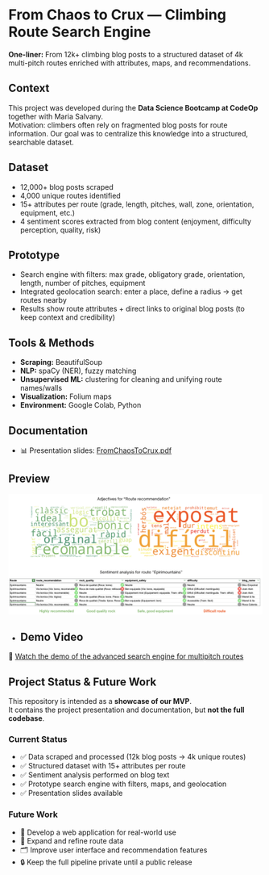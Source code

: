 # From Chaos to Crux — Climbing Route Search Engine

**One-liner:** From 12k+ climbing blog posts to a structured dataset of 4k multi-pitch routes enriched with attributes, maps, and recommendations.

## Context
This project was developed during the **Data Science Bootcamp at CodeOp** together with Maria Salvany.  
Motivation: climbers often rely on fragmented blog posts for route information. Our goal was to centralize this knowledge into a structured, searchable dataset.

## Dataset
- 12,000+ blog posts scraped  
- 4,000 unique routes identified  
- 15+ attributes per route (grade, length, pitches, wall, zone, orientation, equipment, etc.)  
- 4 sentiment scores extracted from blog content (enjoyment, difficulty perception, quality, risk)

## Prototype
- Search engine with filters: max grade, obligatory grade, orientation, length, number of pitches, equipment  
- Integrated geolocation search: enter a place, define a radius → get routes nearby  
- Results show route attributes + direct links to original blog posts (to keep context and credibility)

## Tools & Methods
- **Scraping:** BeautifulSoup  
- **NLP:** spaCy (NER), fuzzy matching  
- **Unsupervised ML:** clustering for cleaning and unifying route names/walls  
- **Visualization:** Folium maps  
- **Environment:** Google Colab, Python

## Documentation
- 📊 Presentation slides: [FromChaosToCrux.pdf](docs/FromChaosToCrux.pdf)

## Preview
![Prototype Preview](docs/preview.png)
  
- ## Demo Video
🎥 [Watch the demo of the advanced search engine for multipitch routes](docs/advanced_search_demo.mp4)

## Project Status & Future Work
This repository is intended as a **showcase of our MVP**.  
It contains the project presentation and documentation, but **not the full codebase**.  

### Current Status
- ✅ Data scraped and processed (12k blog posts → 4k unique routes)  
- ✅ Structured dataset with 15+ attributes per route  
- ✅ Sentiment analysis performed on blog text  
- ✅ Prototype search engine with filters, maps, and geolocation  
- ✅ Presentation slides available  

### Future Work
- 🚀 Develop a web application for real-world use  
- 🧹 Expand and refine route data  
- 🗂️ Improve user interface and recommendation features  
- 🔒 Keep the full pipeline private until a public release
